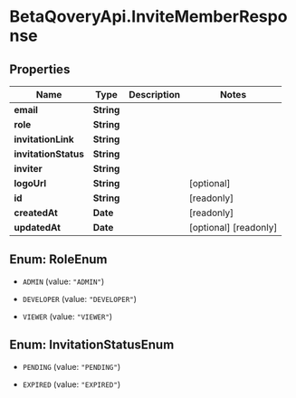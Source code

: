 # BetaQoveryApi.InviteMemberResponse

## Properties

Name | Type | Description | Notes
------------ | ------------- | ------------- | -------------
**email** | **String** |  | 
**role** | **String** |  | 
**invitationLink** | **String** |  | 
**invitationStatus** | **String** |  | 
**inviter** | **String** |  | 
**logoUrl** | **String** |  | [optional] 
**id** | **String** |  | [readonly] 
**createdAt** | **Date** |  | [readonly] 
**updatedAt** | **Date** |  | [optional] [readonly] 



## Enum: RoleEnum


* `ADMIN` (value: `"ADMIN"`)

* `DEVELOPER` (value: `"DEVELOPER"`)

* `VIEWER` (value: `"VIEWER"`)





## Enum: InvitationStatusEnum


* `PENDING` (value: `"PENDING"`)

* `EXPIRED` (value: `"EXPIRED"`)




